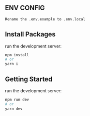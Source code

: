 ## ENV CONFIG

```bash
Rename the .env.example to .env.local
```

## Install Packages

run the development server:

```bash
npm install
# or
yarn i
```

## Getting Started

run the development server:

```bash
npm run dev
# or
yarn dev
```
